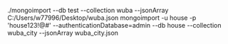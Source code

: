 ./mongoimport --db test --collection wuba --jsonArray C:/Users/w77996/Desktop/wuba.json
mongoimport -u house  -p 'house123!@#'  --authenticationDatabase=admin --db house --collection wuba_city --jsonArray wuba_city.json